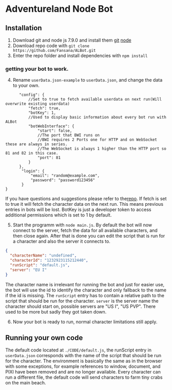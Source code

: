 # Adventureland Node Bot

## Installation
  1. Download git and node js 7.9.0 and install them
    [git](https://git-scm.com/downloads)
    [node](https://nodejs.org/en/download/package-manager/)
  2. Download repo code with `git clone https://github.com/Fansana/ALBot.git`
  3. Enter the repo folder and install dependencies with ` npm install `
  
### getting your bot to work.
  4. Rename `userData.json-example` to `userData.json`, and change the data to your own.
  ```code
        "config": {
            //Set to true to fetch available userdata on next run(Will overwrite existing userdata)
            "fetch": true,
            "botKey": 1,
            //Used to display basic information about every bot run with ALBot
            "botWebInterface": {
                "start": false,
                //The port that BWI runs on
                //BWI requires 2 Ports one for HTTP and on WebSocket these are always in series.
                //The WebSocket is always 1 higher than the HTTP port so 81 and 82 in this case.
                "port": 81
            }
        },
         "login": {
             "email": "random@example.com",
             "password": "password123456"
         }
  }
  ```
  If you have questions and suggestions please refer to the[repo](https://github.com/NexusNull/bot-web-interface).
  If fetch is set to true it will fetch the character data on the next run. This means previous entries in bots will be lost. BotKey is just a developer token to access additional permissions which is set to 1 by default.
  
  5. Start the programm with `node main.js`.
  By default the bot will now connect to the server, fetch the data for all available characters, and then close again.
  After that is done you can edit the script that is run for a character and also the server it connects to.
  ```json
  {
    "characterName": "undefined", 
    "characterId": "1232923115212440",
    "runScript": "default.js",
    "server": "EU I"
  }
  ```
  The character name is irrelevant for running the bot and just for easier use, the bot will use the id to identify the character and only fallback to the name if the id is missing.
  The `runScript` entry has to contain a relative path to the script that should be run for the character. `server` is the server name the character should start on, possible servers are "US I", "US PVP".
  There used to be more but sadly they got taken down.

  6. Now your bot is ready to run, normal character limitations still apply.
  
## Running your own code
  The default code located at `./CODE/default.js`, the runScript entry in `userData.json` corresponds with the name of the script that should be run for the character. The environment is basically the same as in the browser with some exceptions, for example references to window, document, and PIXI have been removed and are no longer available.  Every character can run a different file, the default code will send characters to farm tiny crabs on the main beach.





  
  
  
